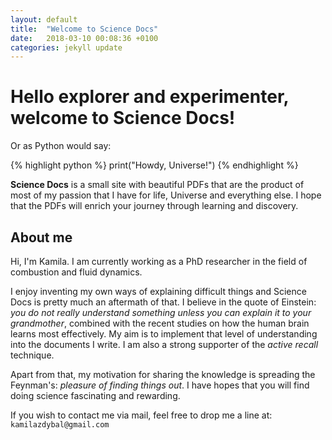 ```yaml
---
layout: default
title:  "Welcome to Science Docs"
date:   2018-03-10 00:08:36 +0100
categories: jekyll update
---
```


# Hello explorer and experimenter, welcome to **Science Docs**!

Or as Python would say:

{% highlight python %}
print("Howdy, Universe!")
{% endhighlight %}

**Science Docs** is a small site with beautiful PDFs that are the product of most of my passion that I have for life, Universe and everything else. I hope that the PDFs will enrich your journey through learning and discovery.

## About me

Hi, I'm Kamila. I am currently working as a PhD researcher in the field of combustion and fluid dynamics.

I enjoy inventing my own ways of explaining difficult things and Science Docs is pretty much an aftermath of that. I believe in the quote of Einstein: *you do not really understand something unless you can explain it to your grandmother*, combined with the recent studies on how the human brain learns most effectively. My aim is to implement that level of understanding into the documents I write. I am also a strong supporter of the *active recall* technique.

Apart from that, my motivation for sharing the knowledge is spreading the Feynman's: *pleasure of finding things out*. I have hopes that you will find doing science fascinating and rewarding.

If you wish to contact me via mail, feel free to drop me a line at: `kamilazdybal@gmail.com`
